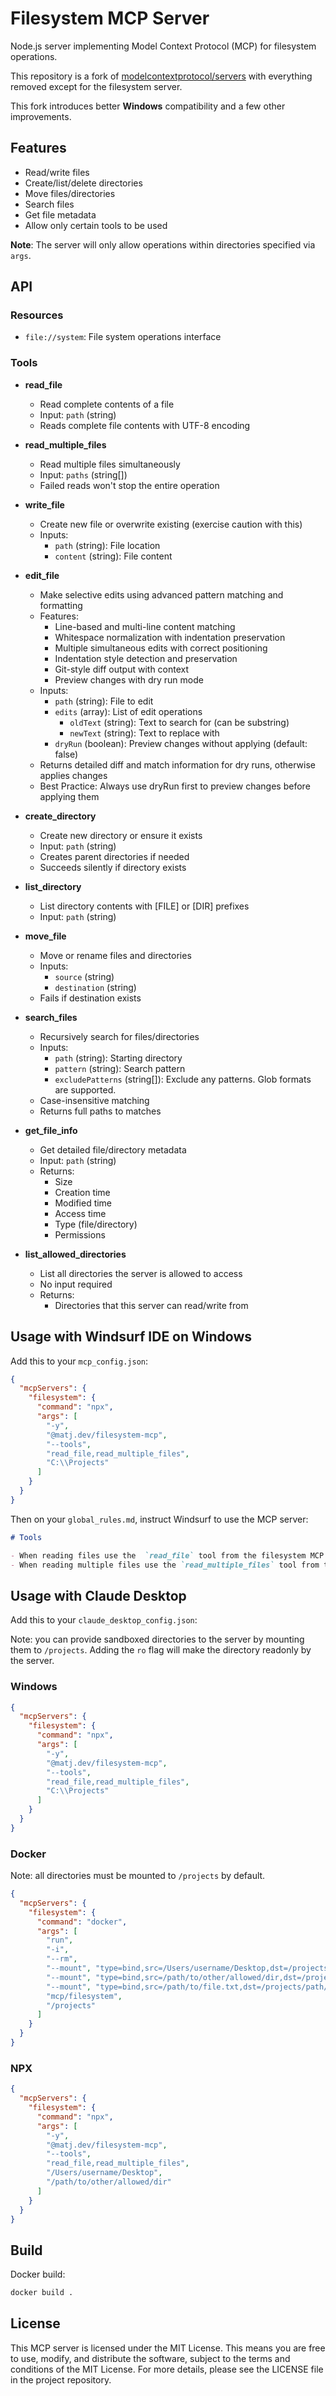 # Filesystem MCP Server

Node.js server implementing Model Context Protocol (MCP) for filesystem operations.

This repository is a fork of [modelcontextprotocol/servers](https://github.com/modelcontextprotocol/servers)
with everything removed except for the filesystem server.

This fork introduces better **Windows** compatibility and a few other improvements.

## Features

- Read/write files
- Create/list/delete directories
- Move files/directories
- Search files
- Get file metadata
- Allow only certain tools to be used

**Note**: The server will only allow operations within directories specified via `args`.

## API

### Resources

- `file://system`: File system operations interface

### Tools

- **read_file**
    - Read complete contents of a file
    - Input: `path` (string)
    - Reads complete file contents with UTF-8 encoding

- **read_multiple_files**
    - Read multiple files simultaneously
    - Input: `paths` (string[])
    - Failed reads won't stop the entire operation

- **write_file**
    - Create new file or overwrite existing (exercise caution with this)
    - Inputs:
        - `path` (string): File location
        - `content` (string): File content

- **edit_file**
    - Make selective edits using advanced pattern matching and formatting
    - Features:
        - Line-based and multi-line content matching
        - Whitespace normalization with indentation preservation
        - Multiple simultaneous edits with correct positioning
        - Indentation style detection and preservation
        - Git-style diff output with context
        - Preview changes with dry run mode
    - Inputs:
        - `path` (string): File to edit
        - `edits` (array): List of edit operations
            - `oldText` (string): Text to search for (can be substring)
            - `newText` (string): Text to replace with
        - `dryRun` (boolean): Preview changes without applying (default: false)
    - Returns detailed diff and match information for dry runs, otherwise applies changes
    - Best Practice: Always use dryRun first to preview changes before applying them

- **create_directory**
    - Create new directory or ensure it exists
    - Input: `path` (string)
    - Creates parent directories if needed
    - Succeeds silently if directory exists

- **list_directory**
    - List directory contents with [FILE] or [DIR] prefixes
    - Input: `path` (string)

- **move_file**
    - Move or rename files and directories
    - Inputs:
        - `source` (string)
        - `destination` (string)
    - Fails if destination exists

- **search_files**
    - Recursively search for files/directories
    - Inputs:
        - `path` (string): Starting directory
        - `pattern` (string): Search pattern
        - `excludePatterns` (string[]): Exclude any patterns. Glob formats are supported.
    - Case-insensitive matching
    - Returns full paths to matches

- **get_file_info**
    - Get detailed file/directory metadata
    - Input: `path` (string)
    - Returns:
        - Size
        - Creation time
        - Modified time
        - Access time
        - Type (file/directory)
        - Permissions

- **list_allowed_directories**
    - List all directories the server is allowed to access
    - No input required
    - Returns:
        - Directories that this server can read/write from

## Usage with Windsurf IDE on Windows

Add this to your `mcp_config.json`:

```json
{
  "mcpServers": {
    "filesystem": {
      "command": "npx",
      "args": [
        "-y",
        "@matj.dev/filesystem-mcp",
        "--tools",
        "read_file,read_multiple_files",
        "C:\\Projects"
      ]
    }
  }
}
```

Then on your `global_rules.md`, instruct Windsurf to use the MCP server:

```markdown
# Tools

- When reading files use the  `read_file` tool from the filesystem MCP.
- When reading multiple files use the `read_multiple_files` tool from the filesystem MCP
```

## Usage with Claude Desktop

Add this to your `claude_desktop_config.json`:

Note: you can provide sandboxed directories to the server by mounting them to `/projects`.
Adding the `ro` flag will make the directory readonly by the server.

### Windows

```json
{
  "mcpServers": {
    "filesystem": {
      "command": "npx",
      "args": [
        "-y",
        "@matj.dev/filesystem-mcp",
        "--tools",
        "read_file,read_multiple_files",
        "C:\\Projects"
      ]
    }
  }
}
```

### Docker

Note: all directories must be mounted to `/projects` by default.

```json
{
  "mcpServers": {
    "filesystem": {
      "command": "docker",
      "args": [
        "run",
        "-i",
        "--rm",
        "--mount", "type=bind,src=/Users/username/Desktop,dst=/projects/Desktop",
        "--mount", "type=bind,src=/path/to/other/allowed/dir,dst=/projects/other/allowed/dir,ro",
        "--mount", "type=bind,src=/path/to/file.txt,dst=/projects/path/to/file.txt",
        "mcp/filesystem",
        "/projects"
      ]
    }
  }
}
```

### NPX

```json
{
  "mcpServers": {
    "filesystem": {
      "command": "npx",
      "args": [
        "-y",
        "@matj.dev/filesystem-mcp",
        "--tools",
        "read_file,read_multiple_files",
        "/Users/username/Desktop",
        "/path/to/other/allowed/dir"
      ]
    }
  }
}
```

## Build

Docker build:

```bash
docker build .
```

## License

This MCP server is licensed under the MIT License. This means you are free to use, modify,
and distribute the software, subject to the terms and conditions of the MIT License. For
more details, please see the LICENSE file in the project repository.
